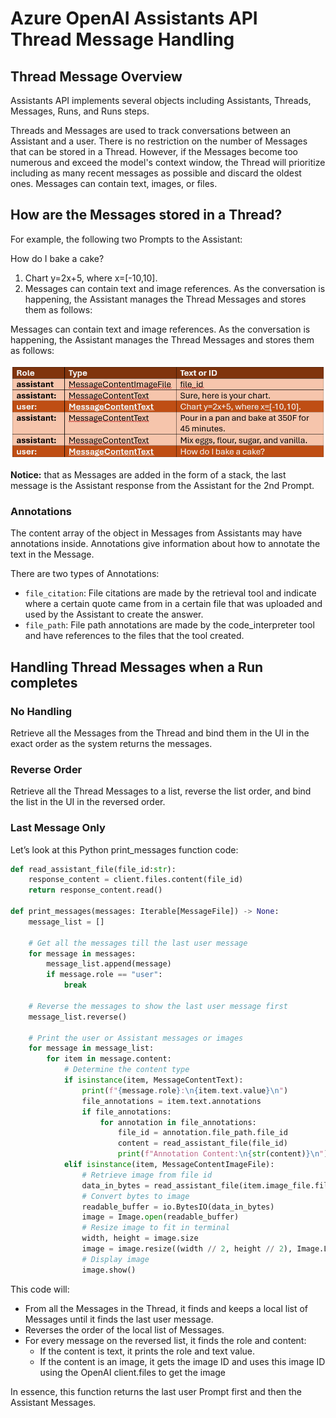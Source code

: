# Azure OpenAI Assistants API<br/>Thread Message Handling 

## Thread Message Overview 

Assistants API implements several objects including Assistants, Threads, Messages, Runs, and Runs steps.

Threads and Messages are used to track conversations between an Assistant and a user. There is no restriction on the number of Messages that can be stored in a Thread. However, if the Messages become too numerous and exceed the model's context window, the Thread will prioritize including as many recent messages as possible and discard the oldest ones. Messages can contain text, images, or files. 

## How are the Messages stored in a Thread? 

For example, the following two Prompts to the Assistant: 

How do I bake a cake? 

1. Chart y=2x+5, where x=[-10,10]. 
2. Messages can contain text and image references. As the conversation is happening, the Assistant manages the Thread Messages and stores them as follows: 

Messages can contain text and image references. As the conversation is happening, the Assistant manages the Thread Messages and stores them as follows: 

![alt text](images/thread_messages_stack.png)


**Notice:** that as Messages are added in the form of a stack, the last message is the Assistant response from the Assistant for the 2nd Prompt. 

### Annotations 

The content array of the object in Messages from Assistants may have annotations inside. Annotations give information about how to annotate the text in the Message. 
 

There are two types of Annotations: 

- `file_citation`: File citations are made by the retrieval tool and indicate where a certain quote came from in a certain file that was uploaded and used by the Assistant to create the answer. 
- `file_path`: File path annotations are made by the code_interpreter tool and have references to the files that the tool created. 


## Handling Thread Messages when a Run completes 
 
### No Handling 

Retrieve all the Messages from the Thread and bind them in the UI in the exact order as the system returns the messages. 


### Reverse Order 

Retrieve all the Thread Messages to a list, reverse the list order, and bind the list in the UI in the reversed order. 

### Last Message Only 

Let’s look at this Python print_messages function code: 

```python
def read_assistant_file(file_id:str):
    response_content = client.files.content(file_id)
    return response_content.read()

def print_messages(messages: Iterable[MessageFile]) -> None:
    message_list = []

    # Get all the messages till the last user message
    for message in messages:
        message_list.append(message)
        if message.role == "user":
            break

    # Reverse the messages to show the last user message first
    message_list.reverse()

    # Print the user or Assistant messages or images
    for message in message_list:
        for item in message.content:
            # Determine the content type
            if isinstance(item, MessageContentText):
                print(f"{message.role}:\n{item.text.value}\n")
                file_annotations = item.text.annotations
                if file_annotations:
                    for annotation in file_annotations:
                        file_id = annotation.file_path.file_id
                        content = read_assistant_file(file_id)
                        print(f"Annotation Content:\n{str(content)}\n")
            elif isinstance(item, MessageContentImageFile):
                # Retrieve image from file id                
                data_in_bytes = read_assistant_file(item.image_file.file_id)
                # Convert bytes to image
                readable_buffer = io.BytesIO(data_in_bytes)
                image = Image.open(readable_buffer)
                # Resize image to fit in terminal
                width, height = image.size
                image = image.resize((width // 2, height // 2), Image.LANCZOS)
                # Display image
                image.show()
```

This code will: 

- From all the Messages in the Thread, it finds and keeps a local list of Messages until it finds the last user message. 
- Reverses the order of the local list of Messages. 
- For every message on the reversed list, it finds the role and content: 
  - If the content is text, it prints the role and text value. 
  - If the content is an image, it gets the image ID and uses this image ID using the OpenAI client.files to get the image 

In essence, this function returns the last user Prompt first and then the Assistant Messages. 

